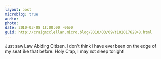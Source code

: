 ```yaml
---
layout: post
microblog: true
audio: 
photo: 
date: 2010-03-08 18:00:00 -0600
guid: http://craigmcclellan.micro.blog/2010/03/09/t10201762848.html
---
```

Just saw Law Abiding Citizen. I don't think I have ever been on the edge of my seat like that before. Holy Crap, I may not sleep tonight!
